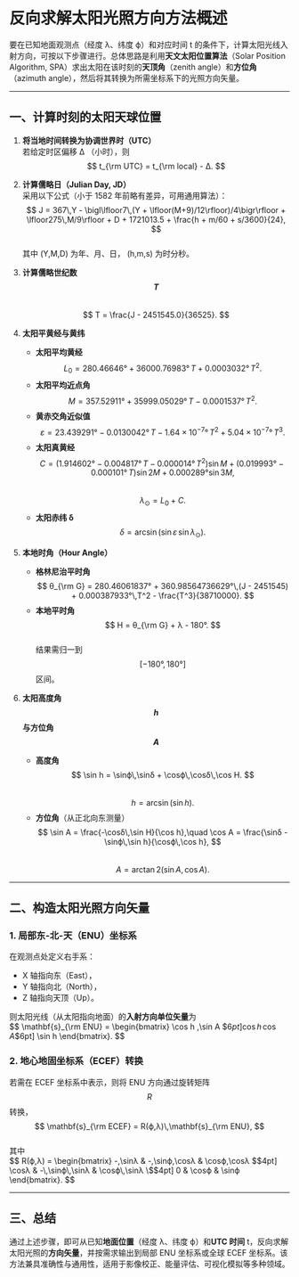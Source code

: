 # 反向求解太阳光照方向方法概述

要在已知地面观测点（经度 λ、纬度 ϕ）和对应时间 t 的条件下，计算太阳光线入射方向，可按以下步骤进行。总体思路是利用**天文太阳位置算法**（Solar Position Algorithm, SPA）求出太阳在该时刻的**天顶角**（zenith angle）和**方位角**（azimuth angle），然后将其转换为所需坐标系下的光照方向矢量。

***

## 一、计算时刻的太阳天球位置

1. **将当地时间转换为协调世界时（UTC）**  
   若给定时区偏移 Δ （小时），则  
   $$
     t_{\rm UTC} = t_{\rm local} - Δ.
   $$

2. **计算儒略日（Julian Day, JD）**  
   采用以下公式（小于 1582 年前略有差异，可用通用算法）：  
   $$
     J = 367\,Y - \bigl\lfloor7\,(Y + \lfloor(M+9)/12\rfloor)/4\bigr\rfloor + \lfloor275\,M/9\rfloor + D + 1721013.5 + \frac{h + m/60 + s/3600}{24},
   $$  
   其中 (Y,M,D) 为年、月、日， (h,m,s) 为时分秒。

3. **计算儒略世纪数 $$T$$**  
   $$
     T = \frac{J - 2451545.0}{36525}.
   $$

4. **太阳平黄经与黄纬**  
   - **太阳平均黄经**  
     $$
       L_0 = 280.46646° + 36000.76983°\,T + 0.0003032°\,T^2.
     $$  
   - **太阳平均近点角**  
     $$
       M = 357.52911° + 35999.05029°\,T - 0.0001537°\,T^2.
     $$  
   - **黄赤交角近似值**  
     $$
       \varepsilon = 23.439291° - 0.0130042°\,T - 1.64\times10^{-7}°\,T^2 + 5.04\times10^{-7}°\,T^3.
     $$  
   - **太阳真黄经**  
     $$
       C = (1.914602° - 0.004817°\,T - 0.000014°\,T^2)\sin M + (0.019993° - 0.000101°\,T)\sin2M + 0.000289°\sin3M,
     $$  
     $$
       λ_{\odot} = L_0 + C.
     $$  
   - **太阳赤纬 δ**  
     $$
       \delta = \arcsin\bigl(\sin\varepsilon \,\sin λ_{\odot}\bigr).
     $$

5. **本地时角（Hour Angle）**  
   - **格林尼治平时角**  
     $$
       θ_{\rm G} = 280.46061837° + 360.98564736629°\,(J - 2451545) + 0.000387933°\,T^2 - \frac{T^3}{38710000}.
     $$  
   - **本地平时角**  
     $$
       H = θ_{\rm G} + λ - 180°.
     $$  
     结果需归一到 $$[-180°,180°]$$ 区间。

6. **太阳高度角 $$h$$ 与方位角 $$A$$**  
   - **高度角**  
     $$
       \sin h = \sinϕ\,\sinδ + \cosϕ\,\cosδ\,\cos H.
     $$  
     $$
       h = \arcsin(\sin h).
     $$  
   - **方位角**（从正北向东测量）  
     $$
       \sin A = \frac{-\cosδ\,\sin H}{\cos h},\quad
       \cos A = \frac{\sinδ - \sinϕ\,\sin h}{\cosϕ\,\cos h},
     $$  
     $$
       A = \arctan2(\sin A,\cos A).
     $$

***

## 二、构造太阳光照方向矢量

### 1. 局部东-北-天（ENU）坐标系

在观测点处定义右手系：
- X 轴指向东（East），  
- Y 轴指向北（North），  
- Z 轴指向天顶（Up）。

则太阳光线（从太阳指向地面）的**入射方向单位矢量**为  
$$
\mathbf{s}_{\rm ENU} = 
\begin{bmatrix}
\cos h \,\sin A \$$6pt]
\cos h \,\cos A \$$6pt]
\sin h
\end{bmatrix}.
$$

### 2. 地心地固坐标系（ECEF）转换

若需在 ECEF 坐标系中表示，则将 ENU 方向通过旋转矩阵 $$R$$ 转换，  
$$
\mathbf{s}_{\rm ECEF} = R(ϕ,λ)\,\mathbf{s}_{\rm ENU},
$$  
其中  
$$
R(ϕ,λ) = 
\begin{bmatrix}
-\,\sinλ & -\,\sinϕ\,\cosλ & \cosϕ\,\cosλ \$$4pt]
\cosλ & -\,\sinϕ\,\sinλ & \cosϕ\,\sinλ \$$4pt]
0 & \cosϕ & \sinϕ
\end{bmatrix}.
$$

***

## 三、总结

通过上述步骤，即可从已知**地面位置**（经度 λ、纬度 ϕ）和**UTC 时间** t，反向求解太阳光照的**方向矢量**，并按需求输出到局部 ENU 坐标系或全球 ECEF 坐标系。该方法兼具准确性与通用性，适用于影像校正、能量评估、可视化模拟等多种领域。